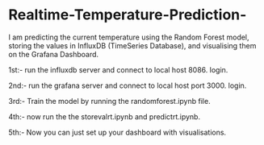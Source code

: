 # Realtime-Temperature-Prediction-
I am predicting the current temperature using the Random Forest model, storing the values in InfluxDB (TimeSeries Database), and visualising them on the Grafana Dashboard.

1st:-
run the influxdb server and connect to local host 8086.
login.

2nd:-
run the grafana server and connect to local host port 3000.
login.

3rd:-
Train the model by running the randomforest.ipynb file.

4th:-
now run the the storevalrt.ipynb and predictrt.ipynb.

5th:-
Now you can just set up your dashboard with visualisations.
